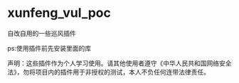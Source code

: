 # xunfeng_vul_poc


自改自用的一些巡风插件


ps:使用插件前先安装里面的库


声明：这些插件作为个人学习使用。请其他使用者遵守《中华人民共和国网络安全法》，勿将项目内的插件用于非授权的测试，本人不负任何连带法律责任。
